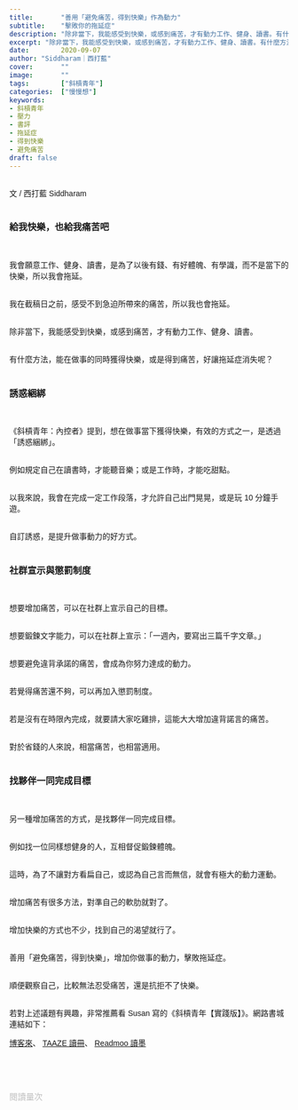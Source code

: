 ```yaml
---
title:       "善用「避免痛苦，得到快樂」作為動力"
subtitle:    "擊敗你的拖延症"
description: "除非當下，我能感受到快樂，或感到痛苦，才有動力工作、健身、讀書。有什麼方法，能在做事的同時獲得快樂，或是得到痛苦，好讓拖延症消失呢？"
excerpt: "除非當下，我能感受到快樂，或感到痛苦，才有動力工作、健身、讀書。有什麼方法，能在做事的同時獲得快樂，或是得到痛苦，好讓拖延症消失呢？"
date:        2020-09-07
author: "Siddharam｜西打藍"
cover:       ""
image:       ""
tags:        ["斜槓青年"]
categories:  ["慢慢想"]
keywords:
- 斜槓青年
- 壓力
- 書評
- 拖延症
- 得到快樂
- 避免痛苦
draft: false
---
```


<article style="font-family: 'Noto Sans TC', '微軟正黑體', sans-serif; font-weight: 300;">

<br>文 / 西打藍 Siddharam<br><br>

<h3 class="article-h1-color">給我快樂，也給我痛苦吧</h3><br>

我會願意工作、健身、讀書，是為了以後有錢、有好體魄、有學識，而不是當下的快樂，所以我會拖延。<br><br>

我在截稿日之前，感受不到急迫所帶來的痛苦，所以我也會拖延。<br><br>

除非當下，我能感受到快樂，或感到痛苦，才有動力工作、健身、讀書。<br><br>

有什麼方法，能在做事的同時獲得快樂，或是得到痛苦，好讓拖延症消失呢？<br><br>

<h3 class="article-h1-color">誘惑綑綁</h3><br>

《斜槓青年：內控者》提到，想在做事當下獲得快樂，有效的方式之一，是透過「誘惑綑綁」。<br><br>

例如規定自己在讀書時，才能聽音樂；或是工作時，才能吃甜點。<br><br>

以我來說，我會在完成一定工作段落，才允許自己出門晃晃，或是玩 10 分鐘手遊。<br><br>

自訂誘惑，是提升做事動力的好方式。<br><br>


<h3 class="article-h1-color">社群宣示與懲罰制度</h3><br>

想要增加痛苦，可以在社群上宣示自己的目標。<br><br>

想要鍛鍊文字能力，可以在社群上宣示：「一週內，要寫出三篇千字文章。」<br><br>

想要避免違背承諾的痛苦，會成為你努力達成的動力。<br><br>

若覺得痛苦還不夠，可以再加入懲罰制度。<br><br>

若是沒有在時限內完成，就要請大家吃雞排，這能大大增加違背諾言的痛苦。<br><br>

對於省錢的人來說，相當痛苦，也相當適用。<br><br>


<h3 class="article-h1-color">找夥伴一同完成目標</h3><br>

另一種增加痛苦的方式，是找夥伴一同完成目標。<br><br>

例如找一位同樣想健身的人，互相督促鍛鍊體魄。<br><br>

這時，為了不讓對方看扁自己，或認為自己言而無信，就會有極大的動力運動。<br><br>

增加痛苦有很多方法，對準自己的軟肋就對了。<br><br>

增加快樂的方式也不少，找到自己的渴望就行了。<br><br>

善用「避免痛苦，得到快樂」，增加你做事的動力，擊敗拖延症。<br><br>

順便觀察自己，比較無法忍受痛苦，還是抗拒不了快樂。<br><br>

若對上述議題有興趣，非常推薦看 Susan 寫的《斜槓青年【實踐版】》。網路書城連結如下：

<a href="https://whitehippo.net/2tD09" target="_blank">博客來</a>、
<a href="https://www.taaze.tw/apredir.html?139623851/https://www.taaze.tw/products/11100913189.html?" target="_blank">TAAZE 讀冊</a>、
<a href="http://moo.im/a/1kuyNT" target="_blank">Readmoo 讀墨</a>

<br><br><br>

</article>

<div style="color: #bfbfbf; font-size: 15px;" id="busuanzi_container_page_pv">
  閱讀量<span id="busuanzi_value_page_pv"></span>次
</div>

<script src="../../js/post.js"></script>




